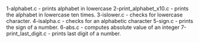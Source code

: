 1-alphabet.c - prints alphabet in lowercase
2-print_alphabet_x10.c - prints the alphabet in lowercase ten times.
3-islower.c - checks for lowercase character.
4-isalpha.c - checks for an alphabetic character
5-sign.c - prints the sign of a number.
6-abs.c - computes absolute value of an integer
7-print_last_digit.c - prints last digit of a number.

